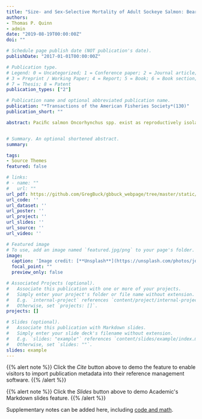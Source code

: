 ```yaml
---
title: "Size- and Sex-Selective Mortality of Adult Sockeye Salmon: Bears, Gulls, and Fish Out of Water"
authors:
- Thomas P. Quinn
- admin
date: "2019-08-19T00:00:00Z"
doi: ""

# Schedule page publish date (NOT publication's date).
publishDate: "2017-01-01T00:00:00Z"

# Publication type.
# Legend: 0 = Uncategorized; 1 = Conference paper; 2 = Journal article;
# 3 = Preprint / Working Paper; 4 = Report; 5 = Book; 6 = Book section;
# 7 = Thesis; 8 = Patent
publication_types: ["2"]

# Publication name and optional abbreviated publication name.
publication: "*Transactions of the American Fisheries Society*(130)"
publication_short: ""

abstract: Paciﬁc salmon Oncorhynchus spp. exist as reproductively isolated breeding populations and display marked variation in size and age at maturity within and among populations. We conducted a detailed study of mortality on adult sockeye salmon O. nerka in Hansen Creek, a small stream in southwestern Alaska, to test the prediction that predation by brown bears Ursus arctos and death by stranding during upstream migration would selectively remove males and large (old) individuals. During the 3 years of this study, 13.7% of the mature salmon died in shallow water at the creek’s mouth before reaching the spawning grounds. Males had proportionally higher mortality at the mouth than females (17.6% versus 10.8%), and the ﬁsh of both sexes that died at the mouth were larger and older than those that survived to ascend the creek. Of the ﬁsh that died at the mouth, females were more often attacked (chieﬂy scavenged) by glaucous-winged gulls Larus glaucescens than males, and the gulls tended to attack ﬁsh that were smaller than average. Of the ﬁsh that reached the spawning habitats in Hansen Creek, those killed by bears were larger and older than those that died of senescence. Thus, there was highly size-selective mortality in this population. Data from four other nearby sockeye salmon populations conﬁrmed the tendency for bears to kill predominately large salmon and males. Data from 14 other populations revealed that the predation intensity was generally, but not always, higher on males than females. Overall, the results indicated that there can be substantial selective mortality in salmon populations in small streams, which may inﬂuence their life history evolution.


# Summary. An optional shortened abstract.
summary: 

tags:
- Source Themes
featured: false

# links:
# - name: ""
#   url: ""
url_pdf: https://github.com/GregBuck/gbbuck_webpage/tree/master/static/Quinn_et_al-2001-Transactions_of_the_American_Fisheries_Society.pdf
url_code: ''
url_dataset: ''
url_poster: ''
url_project: ''
url_slides: ''
url_source: ''
url_video: ''

# Featured image
# To use, add an image named `featured.jpg/png` to your page's folder. 
image:
  caption: 'Image credit: [**Unsplash**](https://unsplash.com/photos/jdD8gXaTZsc)'
  focal_point: ""
  preview_only: false

# Associated Projects (optional).
#   Associate this publication with one or more of your projects.
#   Simply enter your project's folder or file name without extension.
#   E.g. `internal-project` references `content/project/internal-project/index.md`.
#   Otherwise, set `projects: []`.
projects: []

# Slides (optional).
#   Associate this publication with Markdown slides.
#   Simply enter your slide deck's filename without extension.
#   E.g. `slides: "example"` references `content/slides/example/index.md`.
#   Otherwise, set `slides: ""`.
slides: example
---
```


{{% alert note %}}
Click the *Cite* button above to demo the feature to enable visitors to import publication metadata into their reference management software.
{{% /alert %}}

{{% alert note %}}
Click the *Slides* button above to demo Academic's Markdown slides feature.
{{% /alert %}}

Supplementary notes can be added here, including [code and math](https://sourcethemes.com/academic/docs/writing-markdown-latex/).
